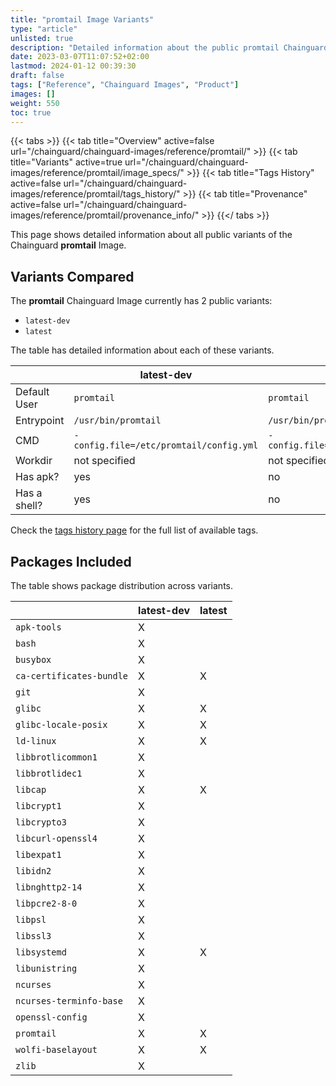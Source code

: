 ```yaml
---
title: "promtail Image Variants"
type: "article"
unlisted: true
description: "Detailed information about the public promtail Chainguard Image variants"
date: 2023-03-07T11:07:52+02:00
lastmod: 2024-01-12 00:39:30
draft: false
tags: ["Reference", "Chainguard Images", "Product"]
images: []
weight: 550
toc: true
---
```


{{< tabs >}}
{{< tab title="Overview" active=false url="/chainguard/chainguard-images/reference/promtail/" >}}
{{< tab title="Variants" active=true url="/chainguard/chainguard-images/reference/promtail/image_specs/" >}}
{{< tab title="Tags History" active=false url="/chainguard/chainguard-images/reference/promtail/tags_history/" >}}
{{< tab title="Provenance" active=false url="/chainguard/chainguard-images/reference/promtail/provenance_info/" >}}
{{</ tabs >}}

This page shows detailed information about all public variants of the Chainguard **promtail** Image.

## Variants Compared
The **promtail** Chainguard Image currently has 2 public variants: 

- `latest-dev`
- `latest`

The table has detailed information about each of these variants.

|              | latest-dev                              | latest                                  |
|--------------|-----------------------------------------|-----------------------------------------|
| Default User | `promtail`                              | `promtail`                              |
| Entrypoint   | `/usr/bin/promtail`                     | `/usr/bin/promtail`                     |
| CMD          | `-config.file=/etc/promtail/config.yml` | `-config.file=/etc/promtail/config.yml` |
| Workdir      | not specified                           | not specified                           |
| Has apk?     | yes                                     | no                                      |
| Has a shell? | yes                                     | no                                      |

Check the [tags history page](/chainguard/chainguard-images/reference/promtail/tags_history/) for the full list of available tags.

## Packages Included
The table shows package distribution across variants.

|                          | latest-dev | latest |
|--------------------------|------------|--------|
| `apk-tools`              | X          |        |
| `bash`                   | X          |        |
| `busybox`                | X          |        |
| `ca-certificates-bundle` | X          | X      |
| `git`                    | X          |        |
| `glibc`                  | X          | X      |
| `glibc-locale-posix`     | X          | X      |
| `ld-linux`               | X          | X      |
| `libbrotlicommon1`       | X          |        |
| `libbrotlidec1`          | X          |        |
| `libcap`                 | X          | X      |
| `libcrypt1`              | X          |        |
| `libcrypto3`             | X          |        |
| `libcurl-openssl4`       | X          |        |
| `libexpat1`              | X          |        |
| `libidn2`                | X          |        |
| `libnghttp2-14`          | X          |        |
| `libpcre2-8-0`           | X          |        |
| `libpsl`                 | X          |        |
| `libssl3`                | X          |        |
| `libsystemd`             | X          | X      |
| `libunistring`           | X          |        |
| `ncurses`                | X          |        |
| `ncurses-terminfo-base`  | X          |        |
| `openssl-config`         | X          |        |
| `promtail`               | X          | X      |
| `wolfi-baselayout`       | X          | X      |
| `zlib`                   | X          |        |

